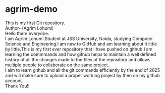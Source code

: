# agrim-demo
This is my first Git repository.
<br>
Author- (Agrim Lohumi) 
<br>
Hello there  everyone.
<br>
I am Agrim Lohumi.Student at  JSS University, Noida, studying Computer Science and Engineering.I am new to GitHub and am learning about it little by little.This is my first ever repository that i have pushed on github.I am learning the commmands  and how github helps to maintain a well defined history of all the changes made to the files of the repository and allows multiple people to collaborate on the same project.
<br>
I aim to learn github and all the git commands efficiently by the end of 2025 and will make sure to upload a proper  working project by then on my github account.
<br>
Thank You!!

